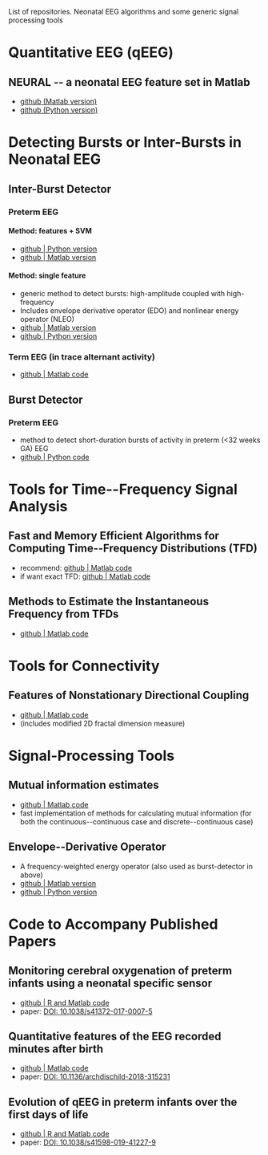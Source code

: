 List of repositories. Neonatal EEG algorithms and some generic signal processing tools


# Quantitative EEG (qEEG)
## NEURAL -- a neonatal EEG feature set in Matlab
- [github (Matlab version)](https://github.com/otoolej/qEEG_feature_set)
- [github (Python version)](https://github.com/BrianMur92/NEURAL_py_EEG_feature_set)


# Detecting Bursts or Inter-Bursts in Neonatal EEG

## Inter-Burst Detector 
### Preterm EEG 
#### Method: features + SVM
- [github | Python version](https://github.com/otoolej/py_burst_detector)
- [github | Matlab version](https://github.com/otoolej/burst_detector)

#### Method: single feature 
- generic method to detect bursts: high-amplitude coupled with high-frequency 
- Includes envelope derivative operator (EDO) and nonlinear energy operator (NLEO)
- [github | Matlab version](https://github.com/otoolej/nonlinear-energy-operators)
- [github | Python version](https://github.com/otoolej/envelope_derivative_operator)


### Term EEG (in trace alternant activity)
- [github | Matlab code](https://github.com/sumitraurale/interburst_detector)


## Burst Detector 
### Preterm EEG
- method to detect short-duration bursts of activity in preterm (<32 weeks GA) EEG
- [github | Python code](https://github.com/BrianMur92/Preterm_transient_burst_detector)


# Tools for Time--Frequency Signal Analysis

## Fast and Memory Efficient Algorithms for Computing Time--Frequency Distributions (TFD)
- recommend: [github | Matlab code](https://github.com/otoolej/memeff_TFDs)
- if want exact TFD: [github | Matlab code](https://github.com/otoolej/fast_TFDs)

## Methods to Estimate the Instantaneous Frequency from TFDs
- [github | Matlab code](https://github.com/otoolej/time_frequency_tracks)


# Tools for Connectivity
## Features of Nonstationary Directional Coupling
- [github | Matlab code](https://github.com/otoolej/nonstat_directional_coupling)
- (includes modified 2D fractal dimension measure)


# Signal-Processing Tools
## Mutual information estimates
- [github | Matlab code](https://github.com/otoolej/mutual_info_kNN)
- fast implementation of methods for calculating mutual information (for both the
  continuous--continuous case and discrete--continuous case)

## Envelope--Derivative Operator
- A frequency-weighted energy operator (also used as burst-detector in above)
- [github | Matlab version](https://github.com/otoolej/nonlinear-energy-operators)
- [github | Python version](https://github.com/otoolej/envelope_derivative_operator)



# Code to Accompany Published Papers
## Monitoring cerebral oxygenation of preterm infants using a neonatal specific sensor
- [github | R and Matlab code](https://github.com/otoolej/rcSO2_temp_evolution)
- paper: [DOI: 10.1038/s41372-017-0007-5](https://doi.org/10.1038/s41372-017-0007-5)


## Quantitative features of the EEG recorded minutes after birth
- [github | Matlab code](https://github.com/otoolej/delivery_room_qEEG)
- paper: [DOI: 10.1136/archdischild-2018-315231](https://doi.org/10.1136/archdischild-2018-315231)


## Evolution of qEEG in preterm infants over the first days of life
- [github | R and Matlab code](https://github.com/otoolej/postnatal_EEG_evolution)
- paper: [DOI: 10.1038/s41598-019-41227-9](https://doi.org/10.1038/s41598-019-41227-9)

